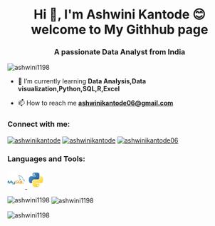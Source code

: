 <h1 align="center">Hi 👋, I'm Ashwini Kantode 😊 welcome to My Githhub page</h1>
<h3 align="center">A passionate Data Analyst from India</h3>

<p align="left"> <img src="https://komarev.com/ghpvc/?username=ashwini1198&label=Profile%20views&color=0e75b6&style=flat" alt="ashwini1198" /> </p>

- 🌱 I’m currently learning **Data Analysis,Data visualization,Python,SQL,R,Excel**

- 📫 How to reach me **ashwinikantode06@gmail.com**

<h3 align="left">Connect with me:</h3>
<p align="left">
<a href="https://linkedin.com/in/ashwinikantode" target="blank"><img align="center" src="https://raw.githubusercontent.com/rahuldkjain/github-profile-readme-generator/master/src/images/icons/Social/linked-in-alt.svg" alt="ashwinikantode" height="30" width="40" /></a>
<a href="https://kaggle.com/ashwinikantode" target="blank"><img align="center" src="https://raw.githubusercontent.com/rahuldkjain/github-profile-readme-generator/master/src/images/icons/Social/kaggle.svg" alt="ashwinikantode" height="30" width="40" /></a>
<a href="https://www.hackerrank.com/ashwinikantode06" target="blank"><img align="center" src="https://raw.githubusercontent.com/rahuldkjain/github-profile-readme-generator/master/src/images/icons/Social/hackerrank.svg" alt="ashwinikantode06" height="30" width="40" /></a>
</p>

<h3 align="left">Languages and Tools:</h3>
<p align="left"> <a href="https://www.mysql.com/" target="_blank" rel="noreferrer"> <img src="https://raw.githubusercontent.com/devicons/devicon/master/icons/mysql/mysql-original-wordmark.svg" alt="mysql" width="40" height="40"/> </a> <a href="https://www.python.org" target="_blank" rel="noreferrer"> <img src="https://raw.githubusercontent.com/devicons/devicon/master/icons/python/python-original.svg" alt="python" width="40" height="40"/> </a> </p>

<p><img align="left" src="https://github-readme-stats.vercel.app/api/top-langs?username=ashwini1198&show_icons=true&locale=en&layout=compact" alt="ashwini1198" /></p>

<p>&nbsp;<img align="center" src="https://github-readme-stats.vercel.app/api?username=ashwini1198&show_icons=true&locale=en" alt="ashwini1198" /></p>

<p><img align="center" src="https://github-readme-streak-stats.herokuapp.com/?user=ashwini1198&" alt="ashwini1198" /></p>
